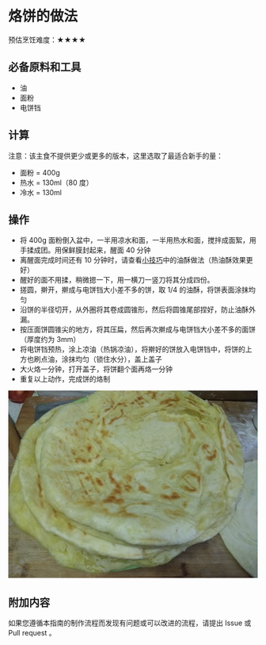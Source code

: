# 烙饼的做法

预估烹饪难度：★★★★

## 必备原料和工具

* 油
* 面粉
* 电饼铛

## 计算

注意：该主食不提供更少或更多的版本，这里选取了最适合新手的量：

* 面粉 = 400g
* 热水 = 130ml（80 度）
* 冷水 = 130ml

## 操作

* 将 400g 面粉倒入盆中，一半用凉水和面，一半用热水和面，搅拌成面絮，用手揉成团。用保鲜膜封起来，醒面 40 分钟
* 离醒面完成时间还有 10 分钟时，请查看[小技巧](../../condiment/油酥.md)中的油酥做法（热油酥效果更好）
* 醒好的面不用揉，稍微摁一下，用一横刀一竖刀将其分成四份。
* 搓圆，擀开，擀成与电饼铛大小差不多的饼，取 1/4 的油酥，将饼表面涂抹均匀
* 沿饼的半径切开，从外圈将其卷成圆锥形，然后将圆锥尾部捏好，防止油酥外漏。
* 按压面饼圆锥尖的地方，将其压扁，然后再次擀成与电饼铛大小差不多的面饼（厚度约为 3mm）
* 将电饼铛预热，涂上凉油（热锅凉油），将擀好的饼放入电饼铛中，将饼的上方也刷点油，涂抹均匀（锁住水分），盖上盖子
* 大火烙一分钟，打开盖子，将饼翻个面再烙一分钟
* 重复以上动作，完成饼的烙制

![成品](./成品.jpg)

## 附加内容

如果您遵循本指南的制作流程而发现有问题或可以改进的流程，请提出 Issue 或 Pull request 。

